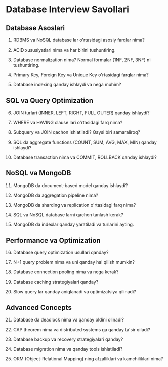 # Database Interview Savollari

## Database Asoslari

1. RDBMS va NoSQL database lar o'rtasidagi asosiy farqlar nima?

2. ACID xususiyatlari nima va har birini tushuntiring.

3. Database normalization nima? Normal formalar (1NF, 2NF, 3NF) ni tushuntiring.

4. Primary Key, Foreign Key va Unique Key o'rtasidagi farqlar nima?

5. Database indexing qanday ishlaydi va nega muhim?

## SQL va Query Optimization

6. JOIN turlari (INNER, LEFT, RIGHT, FULL OUTER) qanday ishlaydi?

7. WHERE va HAVING clause lari o'rtasidagi farq nima?

8. Subquery va JOIN qachon ishlatiladi? Qaysi biri samaraliroq?

9. SQL da aggregate functions (COUNT, SUM, AVG, MAX, MIN) qanday ishlaydi?

10. Database transaction nima va COMMIT, ROLLBACK qanday ishlaydi?

## NoSQL va MongoDB

11. MongoDB da document-based model qanday ishlaydi?

12. MongoDB da aggregation pipeline nima?

13. MongoDB da sharding va replication o'rtasidagi farq nima?

14. SQL va NoSQL database larni qachon tanlash kerak?

15. MongoDB da indexlar qanday yaratiladi va turlarini ayting.

## Performance va Optimization

16. Database query optimization usullari qanday?

17. N+1 query problem nima va uni qanday hal qilish mumkin?

18. Database connection pooling nima va nega kerak?

19. Database caching strategiyalari qanday?

20. Slow query lar qanday aniqlanadi va optimizatsiya qilinadi?

## Advanced Concepts

21. Database da deadlock nima va qanday oldini olinadi?

22. CAP theorem nima va distributed systems ga qanday ta'sir qiladi?

23. Database backup va recovery strategiyalari qanday?

24. Database migration nima va qanday tools ishlatiladi?

25. ORM (Object-Relational Mapping) ning afzalliklari va kamchiliklari nima?
